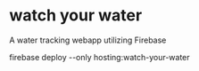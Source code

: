 # watch your water
 A water tracking webapp utilizing Firebase


firebase deploy --only hosting:watch-your-water